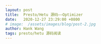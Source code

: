 ```yaml
---
layout: post
title:  Presto/Hetu 源码——Optimizer
date:   2020-12-27 23:29:00 +0800
# image:  /assets/images/blog/post-2.jpg
author: Hank Wang
tags: presto/hetu 源码阅读
---
```

